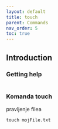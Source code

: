 ```yaml
---
layout: default
title: touch
parent: Commands
nav_order: 5
toc: true
---
```


## Introduction

### Getting help

````
````

### Komanda **touch**

pravljenje filea

```
touch mojFile.txt
```
